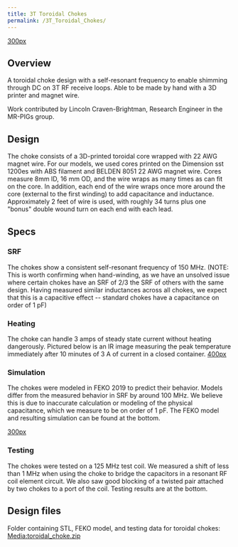 ```yaml
---
title: 3T Toroidal Chokes
permalink: /3T_Toroidal_Chokes/
---
```


<a href="/File:choke_picture.jpg" class="wikilink"
title="300px">300px</a>

## Overview

A toroidal choke design with a self-resonant frequency to enable
shimming through DC on 3T RF receive loops. Able to be made by hand with
a 3D printer and magnet wire.

Work contributed by Lincoln Craven-Brightman, Research Engineer in the
MR-PIGs group.

## Design

The choke consists of a 3D-printed toroidal core wrapped with 22 AWG
magnet wire. For our models, we used cores printed on the Dimension sst
1200es with ABS filament and BELDEN 8051 22 AWG magnet wire. Cores
measure 8mm ID, 16 mm OD, and the wire wraps as many times as can fit on
the core. In addition, each end of the wire wraps once more around the
core (external to the first winding) to add capacitance and inductance.
Approximately 2 feet of wire is used, with roughly 34 turns plus one
"bonus" double wound turn on each end with each lead.

## Specs

### SRF

The chokes show a consistent self-resonant frequency of 150 MHz. (NOTE:
This is worth confirming when hand-winding, as we have an unsolved issue
where certain chokes have an SRF of 2/3 the SRF of others with the same
design. Having measured similar inductances across all chokes, we expect
that this is a capacitive effect -- standard chokes have a capacitance
on order of 1 pF)

### Heating

The choke can handle 3 amps of steady state current without heating
dangerously. Pictured below is an IR image measuring the peak
temperature immediately after 10 minutes of 3 A of current in a closed
container.
<a href="/File:choke_thermal.jpg" class="wikilink"
title="400px">400px</a>

### Simulation

The chokes were modeled in FEKO 2019 to predict their behavior. Models
differ from the measured behavior in SRF by around 100 MHz. We believe
this is due to inaccurate calculation or modeling of the physical
capacitance, which we measure to be on order of 1 pF. The FEKO model and
resulting simulation can be found at the bottom.

<a href="/File:choke_feko.png" class="wikilink" title="300px">300px</a>

### Testing

The chokes were tested on a 125 MHz test coil. We measured a shift of
less than 1 MHz when using the choke to bridge the capacitors in a
resonant RF coil element circuit. We also saw good blocking of a twisted
pair attached by two chokes to a port of the coil. Testing results are
at the bottom.

## Design files

Folder containing STL, FEKO model, and testing data for toroidal
chokes:
<a href="/Media:toroidal_choke.zip" class="wikilink"
title="Media:toroidal_choke.zip">Media:toroidal_choke.zip</a>